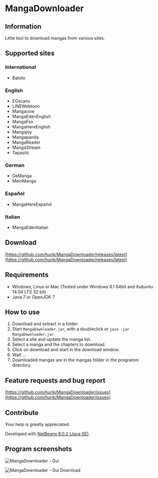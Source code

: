 # MangaDownloader

## Information
Little tool to download mangas from various sites.

## Supported sites

### International
* Batoto

### English
* EGscans
* LINEWebtoon
* Mangacow
* MangaEdenEnglish
* MangaFox
* MangaHereEnglish
* Mangajoy
* Mangapanda
* MangaReader
* MangaStream
* Tapastic

### German
* DeManga
* MeinManga

### Español
* MangaHereEspañol

### Italian
* MangaEdenItalian

## Download
[https://github.com/hurik/MangaDownloader/releases/latest](https://github.com/hurik/MangaDownloader/releases/latest)

## Requirements
* Windows, Linux or Mac (Tested under Windows 8.1 64bit and Xubuntu 14.04 LTS 32 bit)
* Java 7 or OpenJDK 7

## How to use
1. Download and extract in a folder.
2. Start `MangaDownloader.jar`, with a doubleclick or `java -jar MangaDownloader.jar`.
3. Select a site and update the manga list.
5. Select a manga and the chapters to download.
6. Click on download and start in the download window.
7. Wait ...
8. Downloaded mangas are in the mangas folder in the programm directory.

## Feature requests and bug report
[https://github.com/hurik/MangaDownloader/issues](https://github.com/hurik/MangaDownloader/issues)

## Contribute
Your help is greatly appreciated.

Developed with [NetBeans 8.0.2 (Java SE)](https://netbeans.org/downloads/).


##  Program screenshots
![MangaDownloader - Gui](https://raw.github.com/hurik/MangaDownloader/master/images/gui.png)

![MangaDownloader - Gui Download](https://raw.github.com/hurik/MangaDownloader/master/images/gui-download.png)